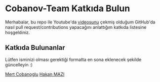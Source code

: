 # Cobanov-Team Katkıda Bulun
Merhabalar, bu repo ile Youtube'da [videosunu]() 
çekmiş olduğum GitHub'da nasıl pull request/contributions yapacağını anlattığım katkıda 
listesine hoşgeldiniz. 

## Katkıda Bulunanlar
Lütfen isminizi olması gerektiği formatta en sona eklenecek şekilde güncelleyin :)

[Mert Cobanoglu](https://github.com/metover)
[Hakan MAZI](https://github.com/HAKANMAZI)

